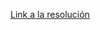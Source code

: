 [Link a la resolución](https://docs.google.com/spreadsheets/d/1LwAmXOtA2FQlLjLmfDTHLRLwMUlzbQNW/edit#gid=296978049)
